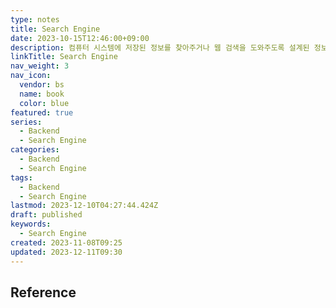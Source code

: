```yaml
---
type: notes
title: Search Engine
date: 2023-10-15T12:46:00+09:00
description: 컴퓨터 시스템에 저장된 정보를 찾아주거나 웹 검색을 도와주도록 설계된 정보 검색 시스템 또는 컴퓨터 프로그램
linkTitle: Search Engine
nav_weight: 3
nav_icon:
  vendor: bs
  name: book
  color: blue
featured: true
series:
  - Backend
  - Search Engine
categories:
  - Backend
  - Search Engine
tags:
  - Backend
  - Search Engine
lastmod: 2023-12-10T04:27:44.424Z
draft: published
keywords:
  - Search Engine
created: 2023-11-08T09:25
updated: 2023-12-11T09:30
---
```


## Reference
